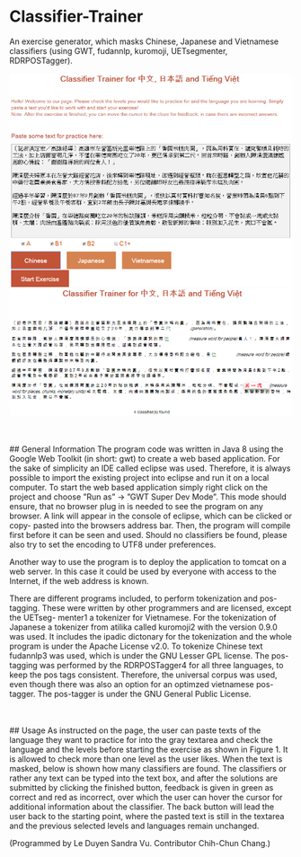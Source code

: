 # Classifier-Trainer
An exercise generator, which masks Chinese, Japanese and Vietnamese classifiers (using GWT, fudannlp, kuromoji, UETsegmenter, RDRPOSTagger).

![Graphic](https://github.com/leduvu/Classifier-Trainer/blob/master/pictures/demo1.png)
![Graphic](https://github.com/leduvu/Classifier-Trainer/blob/master/pictures/demo2.png)


<br />
<br />
## General Information
The program code was written in Java 8 using the Google Web Toolkit (in short: gwt) to create a web based application. For the sake of simplicity an IDE called eclipse was used. Therefore, it is always possible to import the existing project into eclipse and run it on a local computer. To start the web based application simply right click on the project and choose ”Run as” → ”GWT Super Dev Mode”. This mode should ensure, that no browser plug in is needed to see the program on any browser. A link will appear in the console of eclipse, which can be clicked or copy- pasted into the browsers address bar. Then, the program will compile first before it can be seen and used. Should no classifiers be found, please also try to set the encoding to UTF8 under preferences.

Another way to use the program is to deploy the application to tomcat on a web server. In this case it could be used by everyone with access to the Internet, if the web address is known.

There are different programs included, to perform tokenization and pos-tagging. These were written by other programmers and are licensed, except the UETseg- menter1 a tokenizer for Vietnamese. For the tokenization of Japanese a tokenizer from atilika called kuromoji2 with the version 0.9.0 was used. It includes the ipadic dictonary for the tokenization and the whole program is under the Apache License v2.0. To tokenize Chinese text fudannlp3 was used, which is under the GNU Lesser GPL license. The pos-tagging was performed by the RDRPOSTagger4 for all three languages, to keep the pos tags consistent. Therefore, the universal corpus was used, even though there was also an option for an optimzed vietnamese pos-tagger. The pos-tagger is under the GNU General Public License.

<br />
<br />
## Usage
As instructed on the page, the user can paste texts of the language they want to practice for into the gray textarea and check the language and the levels before starting the exercise as shown in Figure 1. It is allowed to check more than one level as the user likes. When the text is masked, below is shown how many classifiers are found. The classifiers or rather any text can be typed into the text box, and after the solutions are submitted by clicking the finished button, feedback is given in green as correct and red as incorrect, over which the user can hover the cursor for additional information about the classifier. The back button will lead the user back to the starting point, where the pasted text is still in the textarea and the previous selected levels and languages remain unchanged.

<br />

(Programmed by Le Duyen Sandra Vu. Contributor Chih-Chun Chang.)
